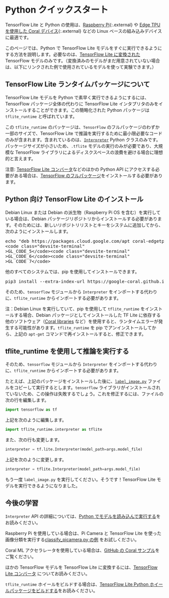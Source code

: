 # Python クイックスタート

TensorFlow Lite と Python の使用は、[Raspberry Pi](https://www.raspberrypi.org/){:.external} や [Edge TPU を使用した Coral デバイス](https://coral.withgoogle.com/){:.external} などの Linux ベースの組み込みデバイスに最適です。

このページでは、Python で TensorFlow Lite モデルをすぐに実行できるようにする方法を説明します。必要なのは、[TensorFlow Lite に変換された](../convert/) TensorFlow モデルのみです。（変換済みのモデルがまだ用意されていない場合は、以下にリンクされた例で使用されているモデルを使って実験できます。）

## TensorFlow Lite ランタイムパッケージについて

TensorFlow Lite モデルを Python で素早く実行できるようにするには、TensorFlow パッケージ全体の代わりに TensorFlow Lite インタプリタのみをインストールすることができます。この簡略化された Python パッケージは `tflite_runtime` と呼ばれています。

この `tflite_runtime` のパッケージは、`TensorFlow` のフルパッケージのわずか一部のサイズで、TensorFlow Lite で推論を実行するために最小限必要なコードのみが含まれます。含まれているのは、<a></a>[`Interpreter`](https://www.tensorflow.org/api_docs/python/tf/lite/Interpreter) Python クラスのみです。パッケージサイズが小さいため、`.tflite` モデルの実行のみが必要であり、大規模な TensorFlow ライブラリによるディスクスペースの浪費を避ける場合に理想的と言えます。

注意: [TensorFlow Lite コンバータ](../convert/python_api.md)などのほかの Python API にアクセスする必要がある場合は、[TensorFlow のフルパッケージ](https://www.tensorflow.org/install/)をインストールする必要があります。

## Python 向け TensorFlow Lite のインストール

Debian Linux または Debian の派生物（Raspberry Pi OS を含む）を実行している場合は、Debian パッケージリポジトリからインストールする必要があります。そのためには、新しいリポジトリリストとキーをシステムに追加してから、次のようにインストールします。

<pre class="devsite-terminal">echo "deb https://packages.cloud.google.com/apt coral-edgetpu-stable main" | sudo tee /etc/apt/sources.list.d/coral-edgetpu.list
&lt;code class="devsite-terminal"
&gt;GL_CODE_5&lt;/code&gt;&lt;code class="devsite-terminal"
&gt;GL_CODE_6&lt;/code&gt;&lt;code class="devsite-terminal"
&gt;GL_CODE_7&lt;/code&gt;
</pre>

他のすべてのシステムでは、pip を使用してインストールできます。

<pre class="devsite-terminal devsite-click-to-copy">pip3 install --extra-index-url https://google-coral.github.io/py-repo/ tflite_runtime
</pre>

そのため、`tensorflow` モジュールから `Interpreter` をインポートする代わりに、`tflite_runtime` からインポートする必要があります。

注：Debian Linux を実行していて、pip を使用して `tflite_runtime` をインストールする場合、Debian パッケージとしてインストールした TF Lite に依存する他のソフトウェア（[Coral libraries](https://coral.ai/software/) など）を使用すると、ランタイムエラーが発生する可能性があります。`tflite_runtime` を pip でアンインストールしてから、上記の `apt-get` コマンドで再インストールすると、修正できます。

## tflite_runtime を使用して推論を実行する

そのため、`tensorflow` モジュールから `Interpreter` をインポートする代わりに、`tflite_runtime` からインポートする必要があります。

たとえば、上記のパッケージをインストールした後に、[`label_image.py`](https://github.com/tensorflow/tensorflow/tree/master/tensorflow/lite/examples/python/) ファイルをコピーして実行するとします。`tensorflow` ライブラリがインストールされていないため、この操作は失敗するでしょう。これを修正するには、ファイルの次の行を編集します。

```python
import tensorflow as tf
```

上記を次のように編集します。

```python
import tflite_runtime.interpreter as tflite
```

また、次の行も変更します。

```python
interpreter = tf.lite.Interpreter(model_path=args.model_file)
```

上記を次のように変更します。

```python
interpreter = tflite.Interpreter(model_path=args.model_file)
```

もう一度 `label_image.py` を実行してください。そうです！TensorFlow Lite モデルを実行できるようになりました。

## 今後の学習

`Interpreter` API の詳細については、[Python でモデルを読み込んで実行する](inference.md#load-and-run-a-model-in-python)をお読みください。

Raspberry Pi を使用している場合は、Pi Camera と TensorFlow Lite を使った画像分類を実行する[classify_picamera.py の例](https://github.com/tensorflow/examples/tree/master/lite/examples/image_classification/raspberry_pi) をお試しください。

Coral ML アクセラレータを使用している場合は、[GitHub の Coral サンプル](https://github.com/google-coral/tflite/tree/master/python/examples)をご覧ください。

ほかの TensorFlow モデルを TensorFlow Lite に変換するには、[TensorFlow Lite コンバータ](../convert/) についてお読みください。

`tflite_runtime` ホイールをビルドする場合は、[TensorFlow Lite Python ホイールパッケージをビルドする](build_cmake_pip.md)をお読みください。
